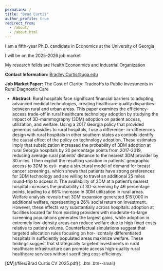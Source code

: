 ```yaml
---
permalink: /
title: "Brad Curtis"
author_profile: true
redirect_from: 
  - /about/
  - /about.html
---
```


I am a fifth-year Ph.D. candidate in Economics at the University of Georgia

I will be on the 2025-2026 job market

My research feilds are Health Econonmics and Industrial Organization 

**Contact Information:** Bradley.Curtis@uga.edu


**Job Market Paper:** The Cost of Clarity: Tradeoffs to Public Investments in Rural Diagnostic Care
- **Abstract**: Rural hospitals face significant financial barriers to adopting advanced medical technologies,
creating healthcare quality disparities between rural and urban areas. This paper examines
the efficiency-access trade-off in rural healthcare technology adoption by studying the impact
of 3D-mammography (3DM) adoption on patient access, utilization, and welfare. Using a
2017 Georgia policy that provided generous subsidies to rural hospitals, I use a difference-
in-differences design with rural hospitals in other southern states as controls identify the
causal effect of the policy on technology adoption. These estimates imply that subsidization
increased the probability of 3DM adoption at rural Georgia hospitals by 20 percentage points
from 2017-2019, reducing average rural patients’ distance to the nearest 3DM provider by
30 miles. I then exploit the resulting variation in patients’ geographic access to 3DM to esti-
mate a structural model of demand for breast cancer screenings, which shows that patients
have strong preferences for 3DM technology and are willing to travel an additional 25 miles
round-trip to access it. The availability of 3DM at a patient’s nearest hospital increases
the probability of 3D-screening by 46 percentage points, leading to a 66% increase in 3DM
utilization in rural areas. Welfare analysis reveals that 3DM expansion generated $157,000
in additional welfare, representing a 26% social return on investment. However, these effects
vary substantially across hospitals: adoption at facilities located far from existing providers
with moderate-to-large screening populations generates the largest gains, while adoption in
extremely low-density areas can reduce welfare due to high fixed costs relative to patient
volume. Counterfactual simulations suggest that targeted allocation rules focusing on hor-
izontally differentiated hospitals in sufficiently populated areas maximize welfare. These
findings suggest that strategically targeted investments in rural healthcare infrastructure
can promote access high-quality rural healthcare services without sacrificing cost-efficiency.
  
 
 [**CV**](/files/Brad Curtis CV 2025.pdf){: .btn .btn--small} 

